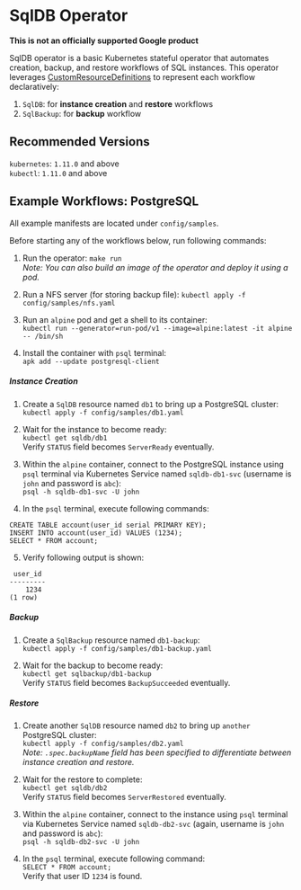 # SqlDB Operator

**This is not an officially supported Google product**

SqlDB operator is a basic Kubernetes stateful operator that automates creation, backup, and restore workflows of SQL instances. This operator leverages [CustomResourceDefinitions](https://kubernetes.io/docs/tasks/access-kubernetes-api/custom-resources/custom-resource-definitions/) to represent each workflow declaratively:
1. `SqlDB`: for **instance creation** and **restore** workflows
2. `SqlBackup`: for **backup** workflow

## Recommended Versions
`kubernetes`: `1.11.0` and above  
`kubectl`: `1.11.0` and above

## Example Workflows: PostgreSQL

All example manifests are located under `config/samples`.

Before starting any of the workflows below, run following commands:
1. Run the operator:
`make run`  
_Note: You can also build an image of the operator and deploy it using a pod._

2. Run a NFS server (for storing backup file):
`kubectl apply -f config/samples/nfs.yaml`

3. Run an `alpine` pod and get a shell to its container:  
`kubectl run --generator=run-pod/v1 --image=alpine:latest -it alpine -- /bin/sh`

4. Install the container with `psql` terminal:  
`apk add --update postgresql-client`

##### Instance Creation

1. Create a `SqlDB` resource named `db1` to bring up a PostgreSQL cluster:  
`kubectl apply -f config/samples/db1.yaml`

2. Wait for the instance to become ready:  
`kubectl get sqldb/db1`  
Verify `STATUS` field becomes `ServerReady` eventually.

3. Within the `alpine` container, connect to the PostgreSQL instance using `psql` terminal via Kubernetes Service named `sqldb-db1-svc` (username is `john` and password is `abc`):  
`psql -h sqldb-db1-svc -U john`

4. In the `psql` terminal, execute following commands:  
```
CREATE TABLE account(user_id serial PRIMARY KEY);
INSERT INTO account(user_id) VALUES (1234);
SELECT * FROM account;
```

5. Verify following output is shown:  
```
 user_id 
---------
    1234
(1 row)
```

##### Backup

1. Create a `SqlBackup` resource named `db1-backup`:  
`kubectl apply -f config/samples/db1-backup.yaml`

2. Wait for the backup to become ready:  
`kubectl get sqlbackup/db1-backup`  
Verify `STATUS` field becomes `BackupSucceeded` eventually.

##### Restore
1. Create another `SqlDB` resource named `db2` to bring up `another` PostgreSQL cluster:  
`kubectl apply -f config/samples/db2.yaml`  
_Note: `.spec.backupName` field has been specified to differentiate between instance creation and restore._

2. Wait for the restore to complete:  
`kubectl get sqldb/db2`  
Verify `STATUS` field becomes `ServerRestored` eventually.

3. Within the `alpine` container, connect to the instance using `psql` terminal via Kubernetes Service named `sqldb-db2-svc` (again, username is `john` and password is `abc`):  
`psql -h sqldb-db2-svc -U john`

4. In the `psql` terminal, execute following command:  
`SELECT * FROM account;`  
Verify that user ID `1234` is found.